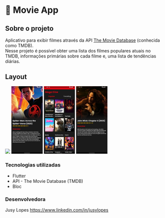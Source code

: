 # 🎥 Movie App
## Sobre o projeto

Aplicativo para exibir filmes através da API [The Movie Database](https://www.themoviedb.org/documentation/api?language=pt-BR) (conhecida como TMDB). 
<br>Nesse projeto é possível obter uma lista dos filmes populares atuais no TMDB, informações primárias sobre cada filme e, 
uma lista de tendências diárias.</br>


## Layout 
<p>
<img src="screenshots/movie_app.gif" width="20%">
<img src="screenshots/Screenshot_2.png" width="20%">
<img src="screenshots/Screenshot_1.png" width="20%">
<img src="screenshots/Screenshot_4.png" width="20%">
</p>


### Tecnologias utilizadas

* Flutter
* API - The Movie Database (TMDB)
* Bloc


### Desenvolvedora

Jusy Lopes
https://www.linkedin.com/in/jusylopes
